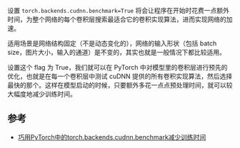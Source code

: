 设置 `torch.backends.cudnn.benchmark=True` 将会让程序在开始时花费一点额外时间，为整个网络的每个卷积层搜索最适合它的卷积实现算法，进而实现网络的加速。

适用场景是网络结构固定（不是动态变化的），网络的输入形状（包括 batch size，图片大小，输入的通道）是不变的，其实也就是一般情况下都比较适用。

设置这个 flag 为 True，我们就可以在 PyTorch 中对模型里的卷积层进行预先的优化，也就是在每一个卷积层中测试 cuDNN 提供的所有卷积实现算法，然后选择最快的那个。这样在模型启动的时候，只要额外多花一点点预处理时间，就可以较大幅度地减少训练时间。

## 参考

-  [巧用PyTorch中的torch.backends.cudnn.benchmark减少训练时间](https://blog.csdn.net/xiasli123/article/details/102645816?ops_request_misc=%257B%2522request%255Fid%2522%253A%2522160722028819215668819190%2522%252C%2522scm%2522%253A%252220140713.130102334..%2522%257D&request_id=160722028819215668819190&biz_id=0&utm_medium=distribute.pc_search_result.none-task-blog-2~all~top_click~default-1-102645816.nonecase&utm_term=torch.backends.cudnn&spm=1018.2118.3001.4449)